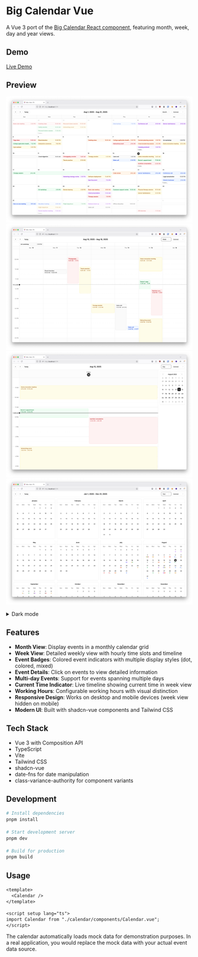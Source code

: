 # Big Calendar Vue

A Vue 3 port of the [Big Calendar React component](https://github.com/lramos33/big-calendar), featuring month, week, day and year views.

## Demo

[Live Demo](https://big-calendar-vue.vercel.app/)

## Preview

![](./screenshots/Screenshot%202025-08-15%20at%2011.35.49.png)
![](./screenshots/Screenshot%202025-08-15%20at%2011.35.54.png)
![](./screenshots/Screenshot%202025-08-15%20at%2011.35.59.png)
![](./screenshots/Screenshot%202025-08-15%20at%2011.36.04.png)

<details>

<summary>Dark mode</summary>

![](./screenshots/Screenshot%202025-08-15%20at%2011.24.39.png)
![](./screenshots/Screenshot%202025-08-15%20at%2011.24.46.png)
![](./screenshots/Screenshot%202025-08-15%20at%2011.25.08.png)

</details>

## Features

- **Month View**: Display events in a monthly calendar grid
- **Week View**: Detailed weekly view with hourly time slots and timeline
- **Event Badges**: Colored event indicators with multiple display styles (dot, colored, mixed)
- **Event Details**: Click on events to view detailed information
- **Multi-day Events**: Support for events spanning multiple days
- **Current Time Indicator**: Live timeline showing current time in week view
- **Working Hours**: Configurable working hours with visual distinction
- **Responsive Design**: Works on desktop and mobile devices (week view hidden on mobile)
- **Modern UI**: Built with shadcn-vue components and Tailwind CSS

## Tech Stack

- Vue 3 with Composition API
- TypeScript
- Vite
- Tailwind CSS
- shadcn-vue
- date-fns for date manipulation
- class-variance-authority for component variants

## Development

```bash
# Install dependencies
pnpm install

# Start development server
pnpm dev

# Build for production
pnpm build
```

## Usage

```vue
<template>
  <Calendar />
</template>

<script setup lang="ts">
import Calendar from "./calendar/components/Calendar.vue";
</script>
```

The calendar automatically loads mock data for demonstration purposes. In a real application, you would replace the mock data with your actual event data source.
